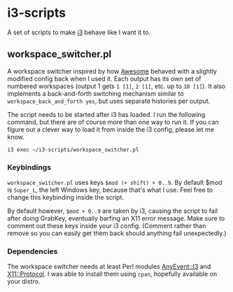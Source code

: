 i3-scripts
==========

A set of scripts to make [i3] behave like I want it to.

[i3]: http://i3wm.org/

workspace_switcher.pl
---------------------

A workspace switcher inspired by how [Awesome] behaved with a slightly modified
config back when I used it. Each output has its own set of numbered workspaces
(output 1 gets ``1 [1]``, ``2 [1]``, etc. up to `10 [1]`). It also implements a
back-and-forth switching mechanism similar to ``workspace_back_and_forth yes``,
but uses separate histories per output.

[Awesome]: http://awesome.naquadah.org/

The script needs to be started after i3 has loaded. I run the following command,
but there are of course more than one way to run it. If you can figure out a
clever way to load it from inside the i3 config, please let me know.

```
i3 exec ~/i3-scripts/workspace_switcher.pl
```

### Keybindings

``workspace_switcher.pl`` uses keys ``$mod (+ shift) + 0..9``. By default $mod
is ``Super_L``, the left Windows key, because that's what I use. Feel free to
change this keybinding inside the script.

By default however, ``$mod + 0..9`` are taken by i3, causing the script to fail
after doing GrabKey, eventually barfing an X11 error message. Make sure to
comment out these keys inside your i3 config. (Comment rather than remove so you
can easily get them back should anything fail unexpectedly.)

### Dependencies

The workspace switcher needs at least Perl modules [AnyEvent::I3] and
[X11::Protocol]. I was able to install them using `cpan`, hopefully available on
your distro.

[AnyEvent::I3]: https://metacpan.org/pod/AnyEvent-I3
[X11::Protocol]: https://metacpan.org/pod/X11::Protocol
[CPAN]: http://www.cpan.org/
